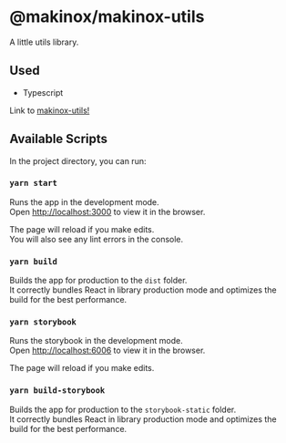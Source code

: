 # @makinox/makinox-utils

A little utils library.

## Used

- Typescript

Link to [makinox-utils!](https://makinox-utils.jesusbossa.dev/)

<!-- ![Image of makinox-utils](./preview.png) -->

## Available Scripts

In the project directory, you can run:

### `yarn start`

Runs the app in the development mode.\
Open [http://localhost:3000](http://localhost:3000) to view it in the browser.

The page will reload if you make edits.\
You will also see any lint errors in the console.

### `yarn build`

Builds the app for production to the `dist` folder.\
It correctly bundles React in library production mode and optimizes the build for the best performance.

### `yarn storybook`

Runs the storybook in the development mode.\
Open [http://localhost:6006](http://localhost:6006) to view it in the browser.

The page will reload if you make edits.

### `yarn build-storybook`

Builds the app for production to the `storybook-static` folder.\
It correctly bundles React in library production mode and optimizes the build for the best performance.
